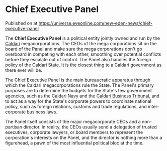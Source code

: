 # Chief Executive Panel
Published on  at https://universe.eveonline.com/new-eden-news/chief-executive-panel

The **Chief Executive Panel** is a political entity jointly owned and run by the [Caldari](7unGNsrMFwIWXMMbrM2jfy) megacorporations. The CEOs of the mega corporations sit on the board of the Panel and make sure the mega corporations don't go overboard in competing with each other, smoothing over potential conflicts before they escalate out of control. The Panel also handles the foreign policy of the Caldari State. It is the closest thing to a Caldari government as there ever will be. 

The Chief Executive Panel is the main bureaucratic apparatus through which the Caldari megacorporations rule the State. The Panel's primary purposes are to determine the budgets for the State's few government agencies, such as the [Caldari Navy](7loPnB2q6sl7hzRzdylIPN) and the [Caldari Business Tribunal](32Y4no5DBn6kGO5HnWuYgH), and to act as a way for the State's corporate powers to coordinate national policy, such as foreign relations, customs and trade regulations, and inter-corporate business laws.

The Panel itself consists of the major megacorporate CEOs and a non-partisan director. In reality, the CEOs usually send a delegation of trusted executives, corporate lawyers, or board members to represent the corporation's interests on the Panel, and the director is nothing more than a figurehead, a pawn of the most influential political bloc at the time.
